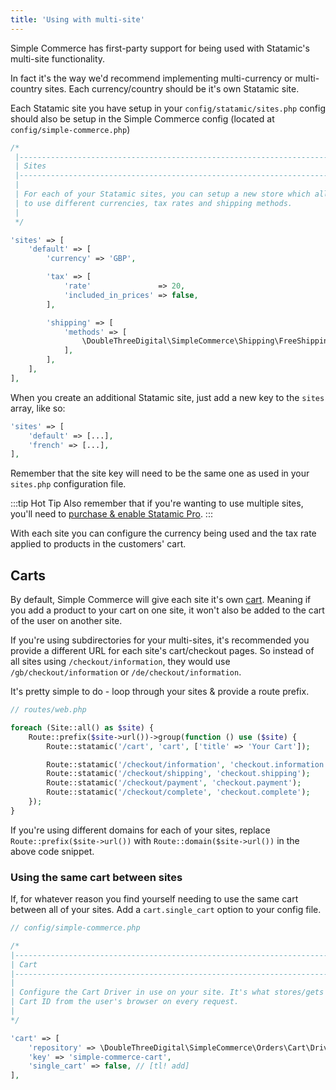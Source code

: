 ```yaml
---
title: 'Using with multi-site'
---
```


Simple Commerce has first-party support for being used with Statamic's multi-site functionality.

In fact it's the way we'd recommend implementing multi-currency or multi-country sites. Each currency/country should be it's own Statamic site.

Each Statamic site you have setup in your `config/statamic/sites.php` config should also be setup in the Simple Commerce config (located at `config/simple-commerce.php`)

```php
/*
 |--------------------------------------------------------------------------
 | Sites
 |--------------------------------------------------------------------------
 |
 | For each of your Statamic sites, you can setup a new store which allows you
 | to use different currencies, tax rates and shipping methods.
 |
 */

'sites' => [
    'default' => [
        'currency' => 'GBP',

        'tax' => [
            'rate'               => 20,
            'included_in_prices' => false,
        ],

        'shipping' => [
            'methods' => [
                \DoubleThreeDigital\SimpleCommerce\Shipping\FreeShipping::class,
            ],
        ],
    ],
],
```

When you create an additional Statamic site, just add a new key to the `sites` array, like so:

```php
'sites' => [
    'default' => [...],
    'french' => [...],
],
```

Remember that the site key will need to be the same one as used in your `sites.php` configuration file.

:::tip Hot Tip
Also remember that if you're wanting to use multiple sites, you'll need to [purchase & enable Statamic Pro](https://statamic.dev/licensing).
:::

With each site you can configure the currency being used and the tax rate applied to products in the customers' cart.

## Carts

By default, Simple Commerce will give each site it's own [cart](/cart-and-orders). Meaning if you add a product to your cart on one site, it won't also be added to the cart of the user on another site.

If you're using subdirectories for your multi-sites, it's recommended you provide a different URL for each site's cart/checkout pages. So instead of all sites using `/checkout/information`, they would use `/gb/checkout/information` or `/de/checkout/information`.

It's pretty simple to do - loop through your sites & provide a route prefix.

```php
// routes/web.php

foreach (Site::all() as $site) {
    Route::prefix($site->url())->group(function () use ($site) {
        Route::statamic('/cart', 'cart', ['title' => 'Your Cart']);

        Route::statamic('/checkout/information', 'checkout.information');
        Route::statamic('/checkout/shipping', 'checkout.shipping');
        Route::statamic('/checkout/payment', 'checkout.payment');
        Route::statamic('/checkout/complete', 'checkout.complete');
    });
}
```

If you're using different domains for each of your sites, replace `Route::prefix($site->url())` with `Route::domain($site->url())` in the above code snippet.

### Using the same cart between sites

If, for whatever reason you find yourself needing to use the same cart between all of your sites. Add a `cart.single_cart` option to your config file.

```php
// config/simple-commerce.php

/*
|--------------------------------------------------------------------------
| Cart
|--------------------------------------------------------------------------
|
| Configure the Cart Driver in use on your site. It's what stores/gets the
| Cart ID from the user's browser on every request.
|
*/

'cart' => [
    'repository' => \DoubleThreeDigital\SimpleCommerce\Orders\Cart\Drivers\CookieDriver::class,
    'key' => 'simple-commerce-cart',
    'single_cart' => false, // [tl! add]
],
```
